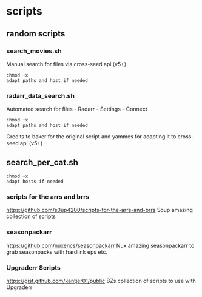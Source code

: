 # scripts
## random scripts

### search_movies.sh
Manual search for files via cross-seed api (v5+)
```
chmod +x 
adapt paths and host if needed
```
### radarr_data_search.sh 
Automated search for files - Radarr - Settings - Connect
```
chmod +x 
adapt paths and host if needed
```
Credits to baker for the original script and yammes for adapting it to cross-seed api (v5+)

## search_per_cat.sh
```
chmod +x 
adapt hosts if needed
```

### scripts for the arrs and brrs
https://github.com/s0up4200/scripts-for-the-arrs-and-brrs
Soup amazing collection of scripts

### seasonpackarr
https://github.com/nuxencs/seasonpackarr
Nux amazing seasonpackarr to grab seasonpacks with hardlink eps etc.

### Upgraderr Scripts
https://gist.github.com/kantjer01/public
BZs collection of scripts to use with Upgraderr
